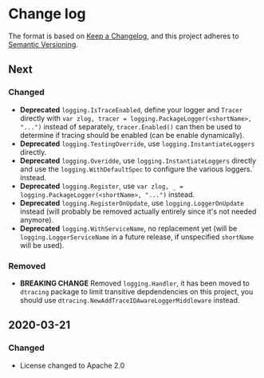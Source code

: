 # Change log

The format is based on [Keep a Changelog](https://keepachangelog.com/en/1.0.0/),
and this project adheres to [Semantic Versioning](https://semver.org/spec/v2.0.0.html).

## Next

### Changed

* **Deprecated** `logging.IsTraceEnabled`, define your logger and `Tracer` directly with `var zlog, tracer = logging.PackageLogger(<shortName>, "...")` instead of separately, `tracer.Enabled()` can then be used to determine if tracing should be enabled (can be enable dynamically).
* **Deprecated** `logging.TestingOverride`, use `logging.InstantiateLoggers` directly.
* **Deprecated** `logging.Overidde`, use `logging.InstantiateLoggers` directly and use the `logging.WithDefaultSpec` to configure the various loggers.` instead.
* **Deprecated** `logging.Register`, use `var zlog, _ = logging.PackageLogger(<shortName>, "...")` instead.
* **Deprecated** `logging.RegisterOnUpdate`, use `logging.LoggerOnUpdate` instead (will probably be removed actually entirely since it's not needed anymore).
* **Deprecated** `logging.WithServiceName`, no replacement yet (will be `logging.LoggerServiceName` in a future release, if unspecified `shortName` will be used).

### Removed

* **BREAKING CHANGE** Removed `logging.Handler`, it has been moved to `dtracing` package to limit transitive depdendencies on this project, you should use `dtracing.NewAddTraceIDAwareLoggerMiddleware` instead.

## 2020-03-21

### Changed

* License changed to Apache 2.0